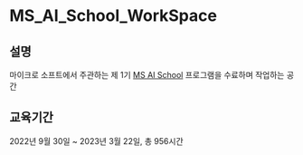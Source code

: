 # MS_AI_School_WorkSpace

## 설명
마이크로 소프트에서 주관하는 제 1기 [MS AI School](https://msaischool.kr/?fbclid=IwAR0XSSyebboZMI6HnVXI9mqLEk-jAo2kAZB0zdBI0ncgkZKXB8Bf4B-QeYg) 프로그램을 수료하며 작업하는 공간

## 교육기간
2022년 9월 30일 ~ 2023년 3월 22일, 총 956시간
